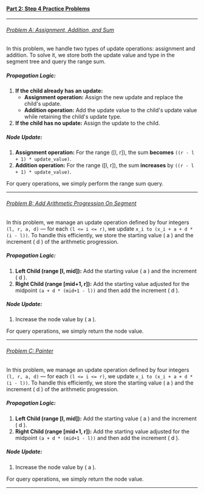 
#### [Part 2: Step 4 Practice Problems](https://codeforces.com/edu/course/2/lesson/5/4/practice)

---

###### [Problem A: Assignment, Addition, and Sum](https://codeforces.com/edu/course/2/lesson/5/4/practice/contest/280801/problem/A)

In this problem, we handle two types of update operations: assignment and addition. To solve it, we store both the update value and type in the segment tree and query the range sum.

##### **Propagation Logic**:
1. **If the child already has an update:**
   - **Assignment operation:** Assign the new update and replace the child's update.
   - **Addition operation:** Add the update value to the child's update value while retaining the child's update type.
2. **If the child has no update:** Assign the update to the child.

##### **Node Update**:
1. **Assignment operation:** For the range \([l, r]\), the sum **becomes** `((r - l + 1) * update_value)`.
2. **Addition operation:** For the range \([l, r]\), the sum **increases** by `((r - l + 1) * update_value)`.

For query operations, we simply perform the range sum query.

---

###### [Problem B: Add Arithmetic Progression On Segment](https://codeforces.com/edu/course/2/lesson/5/4/practice/contest/280801/problem/B)

In this problem, we manage an update operation defined by four integers `(l, r, a, d)` — for each `(l <= i <= r)`, we update `x_i to (x_i + a + d * (i - l))`. To handle this efficiently, we store the starting value \( a \) and the increment \( d \) of the arithmetic progression.

##### **Propagation Logic**:
1. **Left Child (range [l, mid]):** Add the starting value \( a \) and the increment \( d \).
2. **Right Child (range [mid+1, r]):** Add the starting value adjusted for the midpoint `(a + d * (mid+1 - l))` and then add the increment \( d \).

##### **Node Update**:
1. Increase the node value by \( a \).

For query operations, we simply return the node value.

---

###### [Problem C: Painter](https://codeforces.com/edu/course/2/lesson/5/4/practice/contest/280801/problem/C)
 
In this problem, we manage an update operation defined by four integers `(l, r, a, d)` — for each `(l <= i <= r)`, we update `x_i to (x_i + a + d * (i - l))`. To handle this efficiently, we store the starting value \( a \) and the increment \( d \) of the arithmetic progression.

##### **Propagation Logic**:
1. **Left Child (range [l, mid]):** Add the starting value \( a \) and the increment \( d \).
2. **Right Child (range [mid+1, r]):** Add the starting value adjusted for the midpoint `(a + d * (mid+1 - l))` and then add the increment \( d \).

##### **Node Update**:
1. Increase the node value by \( a \).

For query operations, we simply return the node value.

---